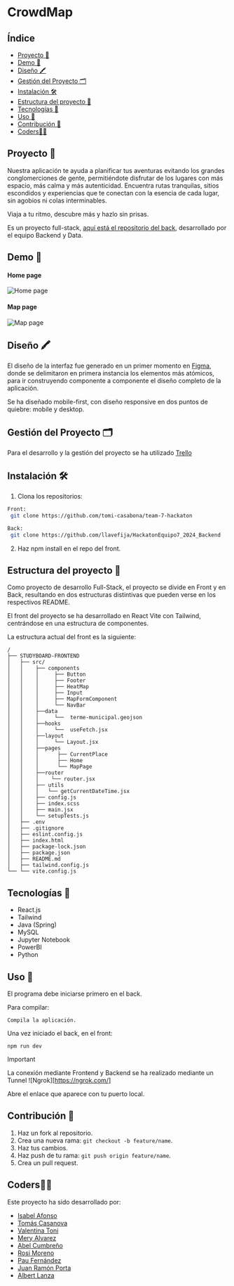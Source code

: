 # CrowdMap

## Índice

- [Proyecto 📝](#proyecto-)
- [Demo 🚀](#demo-)
- [Diseño 🖍](#diseño-)
- [Gestión del Proyecto 🗂](#gestión-del-proyecto-)
- [Instalación 🛠️](#installation-)
- [Estructura del proyecto 📐](#estructura-del-proyecto-)
- [Tecnologías 🔎](#tecnologias-)
- [Uso 🔩](#uso-)
- [Contribución 🤝](#contribution-)
- [Coders👩‍💻](#coders-)

## Proyecto 📝

Nuestra aplicación te ayuda a planificar tus aventuras evitando los grandes conglomerciones de gente, permitiéndote disfrutar de los lugares con más espacio, más calma y más autenticidad. Encuentra rutas tranquilas, sitios escondidos y experiencias que te conectan con la esencia de cada lugar, sin agobios ni colas interminables.

Viaja a tu ritmo, descubre más y hazlo sin prisas.

Es un proyecto full-stack, [aquí está el repositorio del back](https://github.com/llavefija/HackatonEquipo7_2024_Backend), desarrollado por el equipo Backend y Data.

## Demo 🚀

#### Home page

![Home page](https://github.com/user-attachments/assets/699a0775-1fe6-4380-a4ce-147200605d9d)

#### Map page

![Map page](https://github.com/user-attachments/assets/cff710ec-1974-4d72-b7e9-b9b2e12c7618)

## Diseño 🖍

El diseño de la interfaz fue generado en un primer momento en [Figma](https://www.figma.com/design/0gBuWkidO0ROFwkiAOgmmy/Untitled?node-id=0-1&node-type=canvas&t=cqKcp5cLqMiwmeTn-0), donde se delimitaron en primera instancia los elementos más atómicos, para ir construyendo componente a componente el diseño completo de la aplicación.

Se ha diseñado mobile-first, con diseño responsive en dos puntos de quiebre: mobile y desktop.

## Gestión del Proyecto 🗂

Para el desarrollo y la gestión del proyecto se ha utilizado [Trello](https://trello.com/invite/b/6717a748c9fdfbf6ac89960a/ATTI373fffdc7037685d9fb5cf2a78b95b57765EE4D6/crowdmap)

## Instalación 🛠️

1. Clona los repositorios:

```bash
Front:
 git clone https://github.com/tomi-casabona/team-7-hackaton

Back:
 git clone https://github.com/llavefija/HackatonEquipo7_2024_Backend

```

2. Haz npm install en el repo del front.

## Estructura del proyecto 📐

Como proyecto de desarrollo Full-Stack, el proyecto se divide en Front y en Back, resultando en dos estructuras distintivas que pueden verse en los respectivos README.

El front del proyecto se ha desarrollado en React Vite con Tailwind, centrándose en una estructura de componentes.

La estructura actual del front es la siguiente:

```plaintext
/
├── STUDYBOARD-FRONTEND
│   ├── src/
│   │    ├── components
│   │    │     ├── Button
│   │    │     ├── Footer
│   │    │     ├── HeatMap
│   │    │     ├── Input
│   │    │     ├── MapFormComponent
│   │    │     └── NavBar
│   │    ├──data
│   │    │     └──  terme-municipal.geojson
│   │    ├──hooks
│   │    │     └──  useFetch.jsx
│   │    ├──layout
│   │    │     └── Layout.jsx
│   │    ├──pages
│   │    │      ├── CurrentPlace
│   │    │      ├── Home
│   │    │      └── MapPage
│   │    ├──router
│   │    │    └── router.jsx
│   │    ├── utils
│   │    │   └── getCurrentDateTime.jsx
│   │    ├── config.js
│   │    ├── index.scss
│   │    ├── main.jsx
│   │    └── setupTests.js
│   ├── .env
│   ├── .gitignore
│   ├── eslint.config.js
│   ├── index.html
│   ├── package-lock.json
│   ├── package.json
│   ├── README.md
│   ├── tailwind.config.js
└── └── vite.config.js
```

## Tecnologías 🔎

- React.js
- Tailwind
- Java (Spring)
- MySQL
- Jupyter Notebook
- PowerBI
- Python

## Uso 🔩

El programa debe iniciarse primero en el back.

Para compilar:

```
Compila la aplicación.
```

Una vez iniciado el back, en el front:

```
npm run dev
```

> [!IMPORTANT]
> La conexión mediante Frontend y Backend se ha realizado mediante un Tunnel ![Ngrok][https://ngrok.com/]

Abre el enlace que aparece con tu puerto local.

## Contribución 🤝

1. Haz un fork al repositorio.
2. Crea una nueva rama: `git checkout -b feature/name`.
3. Haz tus cambios.
4. Haz push de tu rama: `git push origin feature/name`.
5. Crea un pull request.

## Coders👩‍💻

Este proyecto ha sido desarrollado por:

- [Isabel Afonso](https://github.com/IsaLagu)
- [Tomás Casanova ](https://github.com/tomi-casabona)
- [Valentina Toni](https://github.com/ItalianCookieMonster)
- [Mery Alvarez](https://github.com/meryalvhe)
- [Abel Cumbreño](https://github.com/llavefija)
- [Rosi Moreno](https://github.com/RosiMoreno)
- [Pau Fernández](https://github.com/PauFernandezRipolles)
- [Juan Ramón Porta](https://github.com/jraporta)
- [Albert Lanza](https://github.com/albertlnz)
